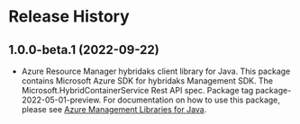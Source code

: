 # Release History

## 1.0.0-beta.1 (2022-09-22)

- Azure Resource Manager hybridaks client library for Java. This package contains Microsoft Azure SDK for hybridaks Management SDK. The Microsoft.HybridContainerService Rest API spec. Package tag package-2022-05-01-preview. For documentation on how to use this package, please see [Azure Management Libraries for Java](https://aka.ms/azsdk/java/mgmt).
